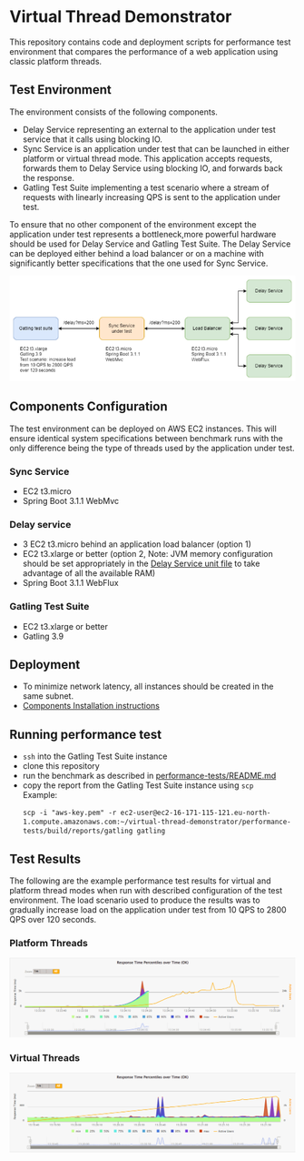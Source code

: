 # Virtual Thread Demonstrator

This repository contains code and deployment scripts for performance test environment that compares the performance of a
web application using classic platform threads.

## Test Environment

The environment consists of the following components.

- Delay Service representing an external to the application under test service that it calls using blocking IO.
- Sync Service is an application under test that can be launched in either platform or virtual thread mode. This
  application accepts requests, forwards them to Delay Service using blocking IO, and forwards back the response.
- Gatling Test Suite implementing a test scenario where a stream of requests with linearly increasing QPS is sent to the
  application under test.

To ensure that no other component of the environment except the application under test represents a bottleneck,more
powerful hardware should be used for Delay Service and Gatling Test Suite. The Delay Service can be deployed either
behind a load balancer or on a machine with significantly better specifications that the one used for Sync Service.

![Test Environment Diagram](doc/test-environment.png)

## Components Configuration

The test environment can be deployed on AWS EC2 instances. This will ensure identical system specifications between
benchmark runs with the only difference being the type of threads used by the application under test.

### Sync Service

- EC2 t3.micro
- Spring Boot 3.1.1 WebMvc

### Delay service

- 3 EC2 t3.micro behind an application load balancer (option 1)
- EC2 t3.xlarge or better (option 2, Note: JVM memory configuration should be set appropriately in
  the [Delay Service unit file](ops-tools/service/delay.service) to take advantage of all the available RAM)
- Spring Boot 3.1.1 WebFlux

### Gatling Test Suite

- EC2 t3.xlarge or better
- Gatling 3.9

## Deployment

- To minimize network latency, all instances should be created in the same subnet.
- [Components Installation instructions](ops-tools/README.md)

## Running performance test

- `ssh` into the Gatling Test Suite instance
- clone this repository
- run the benchmark as described in [performance-tests/README.md](performance-tests/README.md)
- copy the report from the Gatling Test Suite instance using `scp` \
  Example:
  ```shell
  scp -i "aws-key.pem" -r ec2-user@ec2-16-171-115-121.eu-north-1.compute.amazonaws.com:~/virtual-thread-demonstrator/performance-tests/build/reports/gatling gatling
  ```

## Test Results

The following are the example performance test results for virtual and platform thread modes when run with
described configuration of the test environment. The load scenario used to produce the results was to gradually increase
load on the application under test from 10 QPS to 2800 QPS over 120 seconds.

### Platform Threads

![Platform threads results](doc/platform-thread-results.png)

### Virtual Threads

![Virtual threads results](doc/virtual-thread-results.png)
